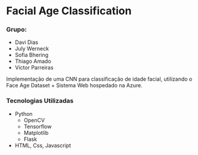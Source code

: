 # Facial Age Classification

### Grupo:
* Davi Dias
* July Werneck
* Sofia Bhering
* Thiago Amado
* Victor Parreiras

Implementação de uma CNN para classificação de idade facial, utilizando o Face Age Dataset + Sistema Web hospedado na Azure.

### Tecnologias Utilizadas

- Python
    - OpenCV
    - Tensorflow
    - Matplotlib
    - Flask
- HTML, Css, Javascript
